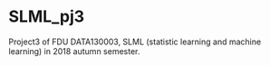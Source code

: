 # SLML_pj3

Project3 of FDU DATA130003, SLML (statistic learning and machine learning) in 2018 autumn semester.